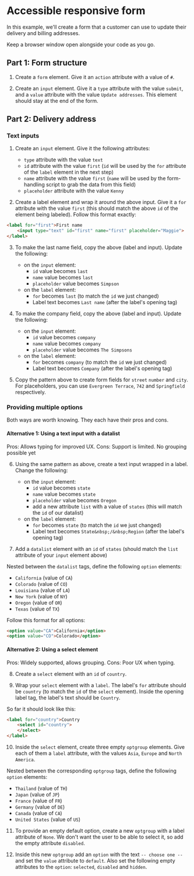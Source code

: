 # Accessible responsive form

In this example, we'll create a form that a customer can use to update their delivery and billing addresses.

Keep a browser window open alongside your code as you go.

## Part 1: Form structure

1. Create a `form` element. Give it an `action` attribute with a value of `#`.

2. Create an `input` element. Give it a `type` attribute with the value `submit`, and a `value` attribute with the value `Update addresses`. This element should stay at the end of the form.

## Part 2: Delivery address

### Text inputs

1. Create an `input` element. Give it the following attributes:
    - `type` attribute with the value `text`
    - `id` attribute with the value `first` (`id` will be used by the `for` attribute of the `label` element in the next step)
    - `name` attribute with the value `first` (`name` will be used by the form-handling script to grab the data from this field)
    - `placeholder` attribute with the value `Kenny`

2. Create a label element and wrap it around the above input. Give it a `for` attribute with the value `first` (this should match the above `id` of the element being labeled). Follow this format exactly:

```html
<label for="first">First name
    <input type="text" id="first" name="first" placeholder="Maggie">
</label>
```

3. To make the last name field, copy the above (label and input). Update the following:
    - on the `input` element:
        - `id` value becomes `last`
        - `name` value becomes `last`
        - `placeholder` value becomes `Simpson`
    - on the `label` element:
        - `for` becomes `last` (to match the `id` we just changed)
        - Label text becomes `Last name` (after the label's opening tag)

4. To make the company field, copy the above (label and input). Update the following:
    - on the `input` element:
        - `id` value becomes `company`
        - `name` value becomes `company`
        - `placeholder` value becomes `The Simpsons`
    - on the `label` element:
        - `for` becomes `company` (to match the `id` we just changed)
        - Label text becomes `Company` (after the label's opening tag)

5. Copy the pattern above to create form fields for `street` `number` and `city`. For placeholders, you can use `Evergreen Terrace`, `742` and `Springfield` respectively.

### Providing multiple options

Both ways are worth knowing. They each have their pros and cons.

#### Alternative 1: Using a text input with a datalist

Pros: Allows typing for improved UX.
Cons: Support is limited. No grouping possible yet

6. Using the same pattern as above, create a text input wrapped in a label. Change the following:

    - on the `input` element:
        - `id` value becomes `state`
        - `name` value becomes `state`
        - `placeholder` value becomes `Oregon`
        - add a new attribute `list` with a value of `states` (this will match the `id` of our datalist)
    - on the `label` element:
        - `for` becomes `state` (to match the `id` we just changed)
        - Label text becomes `State&nbsp;/&nbsp;Region` (after the label's opening tag)

7. Add a `datalist` element with an `id` of `states` (should match the `list` attribute of your `input` element above)

Nested between the `datalist` tags, define the following `option` elements:

- `California` (value of `CA`)
- `Colorado` (value of `CO`)
- `Louisiana` (value of `LA`)
- `New York` (value of `NY`)
- `Oregon` (value of `OR`)
- `Texas` (value of `TX`)

Follow this format for all options:

```html
<option value="CA">California</option>
<option value="CO">Colorado</option>
```

#### Alternative 2: Using a select element

Pros: Widely supported, allows grouping.
Cons: Poor UX when typing.

8. Create a `select` element with an `id` of `country`.

9. Wrap your `select` element with a `label`. The label's `for` attribute should be `country` (to match the `id` of the `select` element). Inside the opening label tag, the label's text should be `Country`.

So far it should look like this:

```html
<label for="country">Country
    <select id="country">
    </select>
</label>
```

10. Inside the `select` element, create three empty `optgroup` elements. Give each of them a `label` attribute, with the values `Asia`, `Europe` and `North America`.

Nested between the corresponding `optgroup` tags, define the following `option` elements:

- `Thailand` (value of `TH`)
- `Japan` (value of `JP`)
- `France` (value of `FR`)
- `Germany` (value of `DE`)
- `Canada` (value of `CA`)
- `United States` (value of `US`)

11. To provide an empty default option, create a new `optgroup` with a label attribute of `None`. We don't want the user to be able to select it, so add the empty attribute `disabled`.

12. Inside this new `optgroup` add an `option` with the text `-- choose one --` and set the `value` attribute to `default`. Also set the following empty attributes to the `option`: `selected`, `disabled` and `hidden`.
